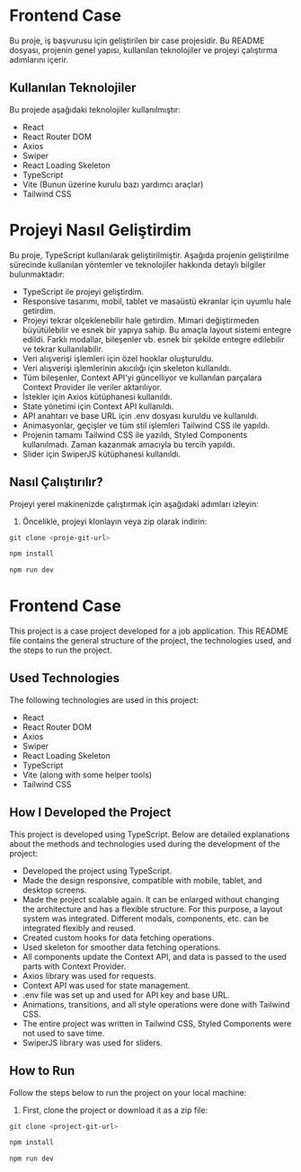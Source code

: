 # Frontend Case

Bu proje, iş başvurusu için geliştirilen bir case projesidir. Bu README dosyası, projenin genel yapısı, kullanılan teknolojiler ve projeyi çalıştırma adımlarını içerir.

## Kullanılan Teknolojiler

Bu projede aşağıdaki teknolojiler kullanılmıştır:

- React
- React Router DOM
- Axios
- Swiper
- React Loading Skeleton
- TypeScript
- Vite (Bunun üzerine kurulu bazı yardımcı araçlar)
- Tailwind CSS

# Projeyi Nasıl Geliştirdim

Bu proje, TypeScript kullanılarak geliştirilmiştir. Aşağıda projenin geliştirilme sürecinde kullanılan yöntemler ve teknolojiler hakkında detaylı bilgiler bulunmaktadır:

- TypeScript ile projeyi geliştirdim.
- Responsive tasarımı, mobil, tablet ve masaüstü ekranlar için uyumlu hale getirdim.
- Projeyi tekrar olçeklenebilir hale getirdim. Mimari değiştirmeden büyütülebilir ve esnek bir yapıya sahip. Bu amaçla layout sistemi entegre edildi. Farklı modallar, bileşenler vb. esnek bir şekilde entegre edilebilir ve tekrar kullanılabilir.
- Veri alışverişi işlemleri için özel hooklar oluşturuldu.
- Veri alışverişi işlemlerinin akıcılığı için skeleton kullanıldı.
- Tüm bileşenler, Context API'yi güncelliyor ve kullanılan parçalara Context Provider ile veriler aktarılıyor.
- İstekler için Axios kütüphanesi kullanıldı.
- State yönetimi için Context API kullanıldı.
- API anahtarı ve base URL için .env dosyası kuruldu ve kullanıldı.
- Animasyonlar, geçişler ve tüm stil işlemleri Tailwind CSS ile yapıldı.
- Projenin tamamı Tailwind CSS ile yazıldı, Styled Components kullanılmadı. Zaman kazanmak amacıyla bu tercih yapıldı.
- Slider için SwiperJS kütüphanesi kullanıldı.


## Nasıl Çalıştırılır?

Projeyi yerel makinenizde çalıştırmak için aşağıdaki adımları izleyin:

1. Öncelikle, projeyi klonlayın veya zip olarak indirin:

```bash
git clone <proje-git-url>

npm install

npm run dev
```


# Frontend Case

This project is a case project developed for a job application. This README file contains the general structure of the project, the technologies used, and the steps to run the project.

## Used Technologies

The following technologies are used in this project:

- React
- React Router DOM
- Axios
- Swiper
- React Loading Skeleton
- TypeScript
- Vite (along with some helper tools)
- Tailwind CSS

## How I Developed the Project

This project is developed using TypeScript. Below are detailed explanations about the methods and technologies used during the development of the project:

- Developed the project using TypeScript.
- Made the design responsive, compatible with mobile, tablet, and desktop screens.
- Made the project scalable again. It can be enlarged without changing the architecture and has a flexible structure. For this purpose, a layout system was integrated. Different modals, components, etc. can be integrated flexibly and reused.
- Created custom hooks for data fetching operations.
- Used skeleton for smoother data fetching operations.
- All components update the Context API, and data is passed to the used parts with Context Provider.
- Axios library was used for requests.
- Context API was used for state management.
- .env file was set up and used for API key and base URL.
- Animations, transitions, and all style operations were done with Tailwind CSS.
- The entire project was written in Tailwind CSS, Styled Components were not used to save time.
- SwiperJS library was used for sliders.

## How to Run

Follow the steps below to run the project on your local machine:

1. First, clone the project or download it as a zip file:

```bash
git clone <project-git-url>

npm install

npm run dev
